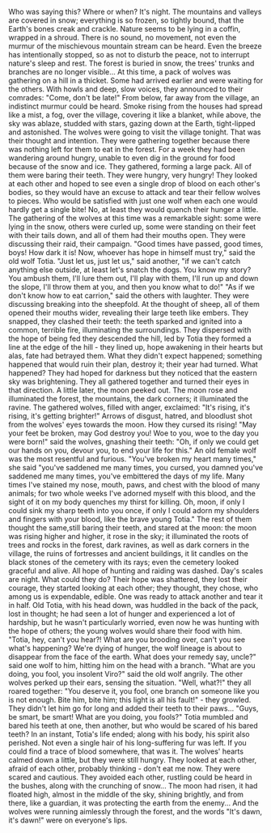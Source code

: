 Who was saying this? 
Where or when? 
It's night. 
The mountains and valleys are covered in snow; everything is so frozen, so tightly bound, that the Earth's bones creak and crackle. 
Nature seems to be lying in a coffin, wrapped in a shroud. 
There is no sound, no movement, not even the murmur of the mischievous mountain stream can be heard. 
Even the breeze has intentionally stopped, so as not to disturb the peace, not to interrupt nature's sleep and rest. 
The forest is buried in snow, the trees' trunks and branches are no longer visible... 
At this time, a pack of wolves was gathering on a hill in a thicket.
Some had arrived earlier and were waiting for the others.
With howls and deep, slow voices, they announced to their comrades: "Come, don't be late!"
From below, far away from the village, an indistinct murmur could be heard. Smoke rising from the houses had spread like a mist, a fog, over the village, covering it like a blanket, while above, the sky was ablaze, studded with stars, gazing down at the Earth, tight-lipped and astonished.
The wolves were going to visit the village tonight. That was their thought and intention. 
They were gathering together because there was nothing left for them to eat in the forest. 
For a week they had been wandering around hungry, unable to even dig in the ground for food because of the snow and ice. 
They gathered, forming a large pack. 
All of them were baring their teeth. They were hungry, very hungry! 
They looked at each other and hoped to see even a single drop of blood on each other's bodies, so they would have an excuse to attack and tear their fellow wolves to pieces.
Who would be satisfied with just one wolf
when each one would hardly get a single bite! 
No, at least they would quench their hunger a little.
The gathering of the wolves at this time was a remarkable sight: some were lying in the snow, others were curled up, some were standing on their feet with their tails down, and all of them had their mouths open. 
They were discussing their raid, their campaign.
"Good times have passed, good times, boys! 
How dark it is! 
Now, whoever has hope in himself must try," said the old wolf Totia.
"Just let us, just let us," said another, "if we can't catch anything else outside, at least let's snatch the dogs. 
You know my story?
You ambush them, I'll lure them out, I'll play with them, I'll run up and down the slope, I'll throw them at you, and then you know what to do!"
"As if we don't know how to eat carrion," said the others with laughter. 
They were discussing breaking into the sheepfold. 
At the thought of sheep, all of them opened their mouths wider, revealing their large teeth like embers.
They snapped, they clashed their teeth: the teeth sparked and ignited into a common, terrible fire, illuminating the surroundings.
They dispersed with the hope of being fed
they descended the hill, led by Totia
they formed a line at the edge of the hill - they lined up, hope awakening in their hearts
but alas, fate had betrayed them. 
What they didn't expect happened; something happened that would ruin their plan, destroy it; their year had turned. 
What happened? 
They had hoped for darkness
but they noticed that the eastern sky was brightening. 
They all gathered together and turned their eyes in that direction. 
A little later, the moon peeked out. 
The moon rose and illuminated the forest, the mountains, the dark corners; it illuminated the ravine.
The gathered wolves, filled with anger, exclaimed: "It's rising, it's rising, it's getting brighter!" 
Arrows of disgust, hatred, and bloodlust shot from the wolves' eyes towards the moon. 
How they cursed its rising!
"May your feet be broken, may God destroy you! Woe to you, woe to the day you were born!" said the wolves, gnashing their teeth: 
"Oh, if only we could get our hands on you, devour you, to end your life for this." 
An old female wolf was the most resentful and furious.
"You've broken my heart many times," she said
"you've saddened me many times, you cursed, you damned
you've saddened me many times, you've embittered the days of my life. 
Many times I've stained my nose, mouth, paws, and chest with the blood of many animals; for two whole weeks I've adorned myself with this blood, and the sight of it on my body quenches my thirst for killing. 
Oh, moon, if only I could sink my sharp teeth into you once, if only I could adorn my shoulders and fingers with your blood, like the brave young Totia."
The rest of them thought the same,still baring their teeth, and stared at the moon: the moon was rising higher and higher, it rose in the sky; it illuminated the roots of trees and rocks in the forest, dark ravines, as well as dark corners in the village, the ruins of fortresses and ancient buildings, it lit candles on the black stones of the cemetery with its rays; even the cemetery looked graceful and alive. All hope of hunting and raiding was dashed. Day's scales are night. What could they do? Their hope was shattered, they lost their courage, they started looking at each other; they thought, they chose, who among us is expendable, edible. One was ready to attack another and tear it in half.
Old Totia, with his head down, was huddled in the back of the pack, lost in thought; he had seen a lot of hunger and experienced a lot of hardship, but he wasn't particularly worried, even now he was hunting with the hope of others; the young wolves would share their food with him.
"Totia, hey, can't you hear?! What are you brooding over, can't you see what's happening? We're dying of hunger, the wolf lineage is about to disappear from the face of the earth. What does your remedy say, uncle?" said one wolf to him, hitting him on the head with a branch.
"What are you doing, you fool, you insolent Viro?" said the old wolf angrily. The other wolves perked up their ears, sensing the situation.
"Well, what?!" they all roared together: "You deserve it, you fool, one branch on someone like you is not enough. Bite him, bite him; this light is all his fault!" - they growled. They didn't let him go for long and added their teeth to their paws...
"Guys, be smart, be smart! What are you doing, you fools?" Totia mumbled and bared his teeth at one, then another, but who would be scared of his bared teeth? In an instant, Totia's life ended; along with his body, his spirit also perished. Not even a single hair of his long-suffering fur was left. If you could find a trace of blood somewhere, that was it. The wolves' hearts calmed down a little, but they were still hungry. They looked at each other, afraid of each other, probably thinking - don't eat me now. They were scared and cautious. They avoided each other, rustling could be heard in the bushes, along with the crunching of snow... The moon had risen, it had floated high, almost in the middle of the sky, shining brightly, and from there, like a guardian, it was protecting the earth from the enemy... And the wolves were running aimlessly through the forest, and the words "It's dawn, it's dawn!" were on everyone's lips.
